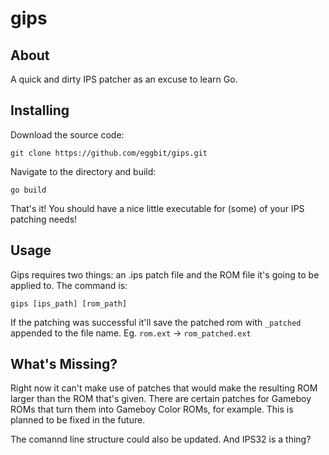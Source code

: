 # gips

## About <a name = "about"></a>

A quick and dirty IPS patcher as an excuse to learn Go.

## Installing

Download the source code:

```
git clone https://github.com/eggbit/gips.git
```

Navigate to the directory and build:

```
go build
```

That's it! You should have a nice little executable for (some) of your IPS patching needs!

## Usage <a name = "usage"></a>

Gips requires two things: an .ips patch file and the ROM file it's going to be applied to. The command is:

```
gips [ips_path] [rom_path]
```
If the patching was successful it'll save the patched rom with ```_patched``` appended to the file name. Eg. ```rom.ext``` -> ```rom_patched.ext```

## What's Missing?
Right now it can't make use of patches that would make the resulting ROM larger than the ROM that's given. There are certain patches for Gameboy ROMs that turn them into Gameboy Color ROMs, for example. This is planned to be fixed in the future.

The comannd line structure could also be updated. And IPS32 is a thing?
